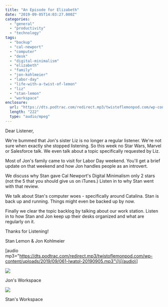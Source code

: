 ```yaml
---
title: "An Episode for Elizabeth"
date: "2019-09-05T14:03:27.000Z"
categories: 
  - "general"
  - "productivity"
  - "technology"
tags: 
  - "backup"
  - "cal-newport"
  - "computer"
  - "desk"
  - "digital-minimalism"
  - "elizabeth"
  - "family"
  - "jon-kohlmeier"
  - "labor-day"
  - "life-with-a-twist-of-lemon"
  - "liz"
  - "stan-lemon"
  - "workspace"
enclosure: 
  url: "https://dts.podtrac.com/redirect.mp3/twistoflemonpod.com/wp-content/uploads/2019/09/061-lwatol-20190905.mp3"
  length: "222"
  type: "audio/mpeg"
---
```


Dear Listener,

We're bummed that Jon's sister Liz is no longer a regular listener. We're not sure when exactly she stopped listening. So this week no Star Wars, Marvel or Salesforce talk. We even talk about a topic specifically requested by Liz.

Most of Jon's family came to visit for Labor Day weekend. You'll get a brief update on that weekend and how Jon handles people as an introvert.

We discuss why Stan gave Cal Newport's Digital Minimalism only 2 stars (not the 5 that you should give us on iTunes.) Listen in to why Stan went with that review.

We talk about Stan's computer woes - specifically around Catalina. Stan is back up and running. Things might even be backed up by now.

Finally we clear the topic backlog by talking about our work station. Listen in to how Stan and Jon keep up their desks organized and what are regularly on it.

Thanks for Listening!

Stan Lemon & Jon Kohlmeier

\[audio mp3="https://dts.podtrac.com/redirect.mp3/twistoflemonpod.com/wp-content/uploads/2019/09/061-lwatol-20190905.mp3"\]\[/audio\]

![](https://twistoflemonpod.com/wp-content/uploads/2019/09/jon-desk-1024x768.jpg)

Jon's Workspace

![](https://twistoflemonpod.com/wp-content/uploads/2019/09/stan-desk-768x1024.jpg)

Stan's Workspace
